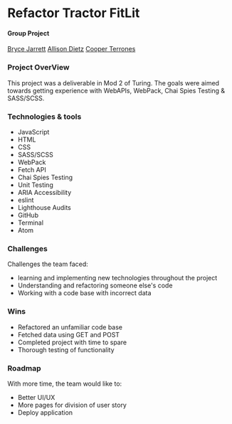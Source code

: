 # Refactor Tractor FitLit
#### Group Project
[Bryce Jarrett](https://github.com/brycemara)
[Allison Dietz](https://github.com/dietza)
[Cooper Terrones](https://github.com/coopterrones)

### Project OverView
This project was a deliverable in Mod 2 of Turing. The goals were aimed towards getting experience with WebAPIs, WebPack, Chai Spies Testing & SASS/SCSS.


### Technologies & tools
- JavaScript
- HTML
- CSS
- SASS/SCSS
- WebPack
- Fetch API
- Chai Spies Testing
- Unit Testing
- ARIA Accessibility
- eslint
- Lighthouse Audits
- GitHub
- Terminal
- Atom


### Challenges
Challenges the team faced:
 - learning and implementing new technologies throughout the project
 - Understanding and refactoring someone else's code
 - Working with a code base with incorrect data


### Wins
- Refactored an unfamiliar code base
- Fetched data using GET and POST
- Completed project with time to spare
- Thorough testing of functionality
 


### Roadmap
With more time, the team would like to:
- Better UI/UX
- More pages for division of user story
- Deploy application
